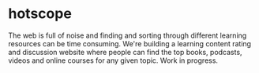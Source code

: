 # hotscope
The web is full of noise and finding and sorting through different learning resources can be time consuming. We're building a learning content rating and discussion website where people can find the top books, podcasts, videos and online courses for any given topic. Work in progress.
